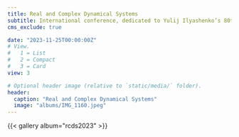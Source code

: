 ```yaml
---
title: Real and Complex Dynamical Systems
subtitle: International conference, dedicated to Yulij Ilyashenko’s 80th birthday
cms_exclude: true

date: "2023-11-25T00:00:00Z"
# View.
#   1 = List
#   2 = Compact
#   3 = Card
view: 3

# Optional header image (relative to `static/media/` folder).
header:
  caption: "Real and Complex Dynamical Systems"
  image: "albums/IMG_1160.jpeg"
---
```

{{< gallery album="rcds2023" >}}
